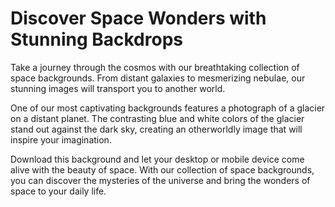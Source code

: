 <!--font:Montserrat-->

# Discover Space Wonders with Stunning Backdrops

Take a journey through the cosmos with our breathtaking collection of space backgrounds. From distant galaxies to mesmerizing nebulae, our stunning images will transport you to another world.

One of our most captivating backgrounds features a photograph of a glacier on a distant planet. The contrasting blue and white colors of the glacier stand out against the dark sky, creating an otherworldly image that will inspire your imagination.

Download this background and let your desktop or mobile device come alive with the beauty of space. With our collection of space backgrounds, you can discover the mysteries of the universe and bring the wonders of space to your daily life.

<!--

Write me markdown content of website with wallpaper:

"A photograph of a glacier on a distant planet, with the blue and white colors contrasting against the dark sky."

The header of the page should not be copy of the text but rather a real content of the website which is using this wallpaper.


---


# Welcome to our Space Adventure!

Experience the beauty of the universe with our stunning collection of space wallpapers. 

## Glacier on a Distant Planet

Behold the breathtaking sight of a glacier on a distant planet, captured in this mesmerizing wallpaper. The contrasting blue and white colors of the glacier stand out against the dark sky, creating a truly captivating image that will transport you to another world.

Download this wallpaper and let your imagination soar as you explore the mysteries of the cosmos.


---


Heading is too long, rewrite whole content.


---


# Explore the Wonders of the Universe with Our Space Wallpapers

Immerse yourself in the beauty of space with our stunning collection of wallpapers. From distant galaxies to mesmerizing nebulae, our wallpapers will take you on a journey through the cosmos.

One of our most captivating wallpapers features a photograph of a glacier on a distant planet. The blue and white colors of the glacier contrast beautifully against the dark sky, creating an otherworldly image that will transport you to another world.

Download this wallpaper and let your imagination soar as you explore the mysteries of the universe. With our collection of space wallpapers, you can bring the wonders of space right to your desktop or mobile device.


---


Heading should not include word "wallpaper". The website should not be about the wallpaper itself, wallpaper is just a related background, rewrite whole content.


---


# Discover the Mysteries of Space with Our Stunning Collection

Embark on a journey through the cosmos with our breathtaking collection of space backgrounds. From distant galaxies to mesmerizing nebulae, our stunning images will transport you to another world.

One of our most captivating backgrounds features a photograph of a glacier on a distant planet. The contrasting blue and white colors of the glacier stand out against the dark sky, creating an otherworldly image that will inspire your imagination.

Download this background and let your desktop or mobile device come alive with the beauty of space. With our collection of space backgrounds, you can discover the mysteries of the universe and bring the wonders of space to your daily life.


---


Heading is too long, rewrite whole content.


---


# Explore the Wonders of Space with Our Stunning Backgrounds

Take a journey through the cosmos with our breathtaking collection of space backgrounds. From distant galaxies to mesmerizing nebulae, our stunning images will transport you to another world.

One of our most captivating backgrounds features a photograph of a glacier on a distant planet. The contrasting blue and white colors of the glacier stand out against the dark sky, creating an otherworldly image that will inspire your imagination.

Download this background and let your desktop or mobile device come alive with the beauty of space. With our collection of space backgrounds, you can discover the mysteries of the universe and bring the wonders of space to your daily life.


---


Write me a Google font which is best fitting for the website.

Pick from the list:
- Raleway
- Great Vibes
- Futura
- Barlow Condensed
- Playfair Display
- Orbitron
- Roboto
- Lobster
- Exo 2
- Inter
- Lato
- Open Sans
- Poppins
- IBM Plex Sans
- Montserrat
- Alegreya
- Dancing Script


Write just the font name nothing else.


---


I recommend using the "Montserrat" font for your website.

-->
